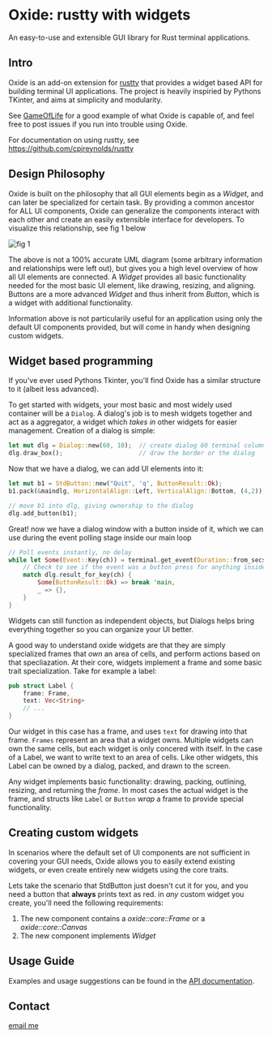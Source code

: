 # Oxide: rustty with widgets

An easy-to-use and extensible GUI library for Rust terminal applications.

## Intro

Oxide is an add-on extension for [rustty](https://github.com/cpjreynolds/rustty) that provides a widget based API 
for building terminal UI applications. The project is heavily inspiried by Pythons TKinter, and aims at simplicity
and modularity.

See [GameOfLife](https://github.com/Syntaf/GameOfLife) for a good example of what Oxide is capable of, and feel free
to post issues if you run into trouble using Oxide.

For documentation on using rustty, see https://github.com/cpjreynolds/rustty

## Design Philosophy

Oxide is built on the philosophy that all GUI elements begin as a _Widget_, and can later be specialized for certain task. By providing a common ancestor for ALL UI components, Oxide can generalize the components interact with each other and create an easily extensible interface for developers. To visualize this relationship, see fig 1 below

![fig 1](https://i.imgur.com/fX2mggD.png)

The above is not a 100% accurate UML diagram (some arbitrary information and relationships were left out), but gives you a high level overview of how all UI elements are connected. A _Widget_ provides all basic functionality needed for the most basic UI element, like drawing, resizing, and aligning. Buttons are a more advanced _Widget_ and thus inherit from _Button_, which is a widget with additional functionality.

Information above is not particularily useful for an application using only the default UI components provided, but will come in handy when designing custom widgets.

## Widget based programming

If you've ever used Pythons Tkinter, you'll find Oxide has a similar structure to it (albeit less advanced).

To get started with widgets, your most basic and most widely used container will be a `Dialog`. A dialog's job is to
mesh widgets together and act as a aggregator, a widget which *takes in* other widgets for easier management. Creation
of a dialog is simple:

```rust
let mut dlg = Dialog::new(60, 10);	// create dialog 60 terminal columns wide, 10 terminal rows long
dlg.draw_box();				        // draw the border or the dialog
```

Now that we have a dialog, we can add UI elements into it:

```rust
let mut b1 = StdButton::new("Quit", 'q', ButtonResult::Ok);		        // Create a stanard button
b1.pack(&maindlg, HorizontalAlign::Left, VerticalAlign::Bottom, (4,2));	// Align button within dialog

// move b1 into dlg, giving ownership to the dialog
dlg.add_button(b1);	
```

Great! now we have a dialog window with a button inside of it, which we can use during the event polling stage inside our main loop

```rust
// Poll events instantly, no delay
while let Some(Event::Key(ch)) = terminal.get_event(Duration::from_secs(0)).unwrap() {
    // Check to see if the event was a button press for anything inside dlg
    match dlg.result_for_key(ch) {
        Some(ButtonResult::Ok) => break 'main,
        _ => {},
    }
}
```

Widgets can still function as independent objects, but Dialogs helps bring everything together so you can organize your UI better.

A good way to understand oxide widgets are that they are simply specialized frames that *own* an area of cells, 
and perform actions based on that specliazation. At their core, widgets implement a frame and some basic trait 
specialization. Take for example a label:


```rust
pub struct Label {
    frame: Frame,
    text: Vec<String>
    // ...
}
```

Our widget in this case has a frame, and uses `text` for drawing into that frame. `Frames` represent an area 
that a widget owns. Multiple widgets can own the same cells, but each widget is only concered with itself. In the
case of a Label, we want to write text to an area of cells. Like other widgets, this Label can be owned by a dialog,
packed, and drawn to the screen. 

Any widget implements basic functionality: drawing, packing, outlining, resizing, and returning the *frame*. In
most cases the actual widget is the frame, and structs like `Label` or `Button` *wrap* a frame to provide special
functionality.

## Creating custom widgets

In scenarios where the default set of UI components are not sufficient in covering your GUI needs, Oxide allows you to easily extend existing widgets, or even create entirely new widgets using the core traits.

Lets take the scenario that StdButton just doesn't cut it for you, and you need a button that **always** prints text as red. in *any* custom widget you create, you'll need the following requirements:

1. The new component contains a _oxide::core::Frame_ or a _oxide::core::Canvas_
2. The new component implements _Widget_

## Usage Guide

Examples and usage suggestions can be found in the [API
documentation][1].

## Contact

[email me](mailto:syntaf@gmail.com)

[1]: http://syntaf.github.io/ruik
